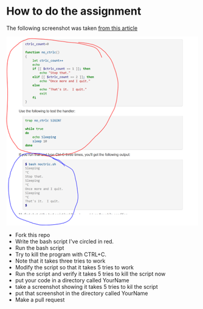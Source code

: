 # How to do the assignment

The following screenshot was taken [from this article](https://www.linuxjournal.com/content/bash-trap-command)

![Screenshot](images/homework.png)

* Fork this repo
* Write the bash script I've circled in red.
* Run the bash script
* Try to kill the program with CTRL+C.
* Note that it takes three tries to work
* Modify the script so that it takes 5 tries to work
* Run the script and verify it takes 5 tries to kill the script now
* put your code in a directory called YourName
* take a screenshot showing it takes 5 tries to kil the script
* put that screenshot in the directory called YourName
* Make a pull request

